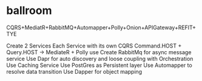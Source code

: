 # ballroom
CQRS+MediatR+RabbitMQ+Automapper+Polly+Onion+APIGateway+REFIT+TYE

Create 2 Services 
Each Service with its own CQRS Command.HOST + Query.HOST -> MediateR + Polly use
Create RabbitMq for async message service
Use Dapr for auto discovery and loose coupling with Orchestration
Use Caching Service 
Use PostGres as Persistent layer
Use Automapper to resolve data transition
Use Dapper for object mapping  

